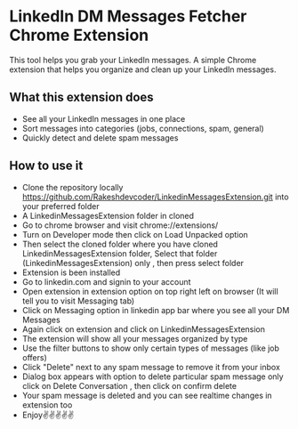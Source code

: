
# LinkedIn DM Messages Fetcher Chrome Extension





This tool helps you grab your LinkedIn messages. A simple Chrome extension that helps you organize and clean up your LinkedIn messages.

## What this extension does
- See all your LinkedIn messages in one place
- Sort messages into categories (jobs, connections, spam, general)
- Quickly detect and delete spam messages 

## How to use it

- Clone the repository locally https://github.com/Rakeshdevcoder/LinkedinMessagesExtension.git into your preferred folder
- A LinkedinMessagesExtension folder in cloned  
- Go to chrome browser and visit chrome://extensions/
- Turn on Developer mode then click on Load Unpacked option
- Then select the cloned folder where you have cloned LinkedinMessagesExtension folder, Select that folder (LinkedinMessagesExtension) only , then press select folder
- Extension is been installed
- Go to linkedin.com and signin to your account
- Open extension in extension option on top right left on browser (It will tell you to visit Messaging tab)
- Click on Messaging option in linkedin app bar where you see all your DM Messages
- Again click on extension and click on LinkedinMessagesExtension 
- The extension will show all your messages organized by type
- Use the filter buttons to show only certain types of messages (like job offers)
- Click "Delete" next to any spam message to remove it from your inbox
- Dialog box appears with option to delete particular spam message only click on Delete Conversation , then click on confirm delete
- Your spam message is deleted and you can see realtime changes in extension too 
- Enjoy✌️✌️✌️✌️✌️
